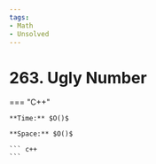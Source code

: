 ```yaml
---
tags:
- Math
- Unsolved
---
```



# 263. Ugly Number

=== "C++"

    **Time:** $O()$

    **Space:** $O()$

    ``` c++
    ```